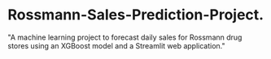 # Rossmann-Sales-Prediction-Project.
"A machine learning project to forecast daily sales for Rossmann drug stores using an XGBoost model and a Streamlit web application."
